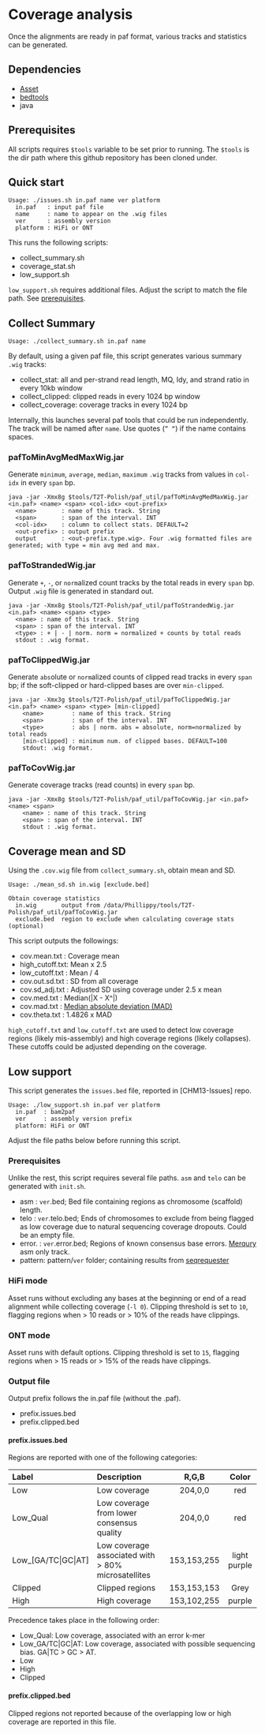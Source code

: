# Coverage analysis

Once the alignments are ready in paf format, various tracks and statistics can be generated.

## Dependencies
* [Asset](https://github.com/dfguan/asset/)
* [bedtools](https://bedtools.readthedocs.io/en/latest/)
* java

## Prerequisites
All scripts requires `$tools` variable to be set prior to running.
The `$tools` is the dir path where this github repository has been cloned under.

## Quick start
```
Usage: ./issues.sh in.paf name ver platform
  in.paf   : input paf file
  name     : name to appear on the .wig files
  ver      : assembly version
  platform : HiFi or ONT
```

This runs the following scripts:
* collect_summary.sh
* coverage_stat.sh
* low_support.sh

`low_support.sh` requires additional files. Adjust the script to match the file path. See [prerequisites](#prerequisites-1).

## Collect Summary

```
Usage: ./collect_summary.sh in.paf name
```
By default, using a given paf file, this script generates various summary `.wig` tracks:
* collect_stat: all and per-strand read length, MQ, Idy, and strand ratio in every 10kb window
* collect_clipped: clipped reads in every 1024 bp window
* collect_coverage: coverage tracks in every 1024 bp

Internally, this launches several paf tools that could be run independently. The track will be named after `name`. Use quotes (`” “`) if the name contains spaces.


### pafToMinAvgMedMaxWig.jar

Generate `minimum`, `average`, `median`, `maximum` `.wig` tracks from values in `col-idx` in every `span` bp. 
```
java -jar -Xmx8g $tools/T2T-Polish/paf_util/pafToMinAvgMedMaxWig.jar <in.paf> <name> <span> <col-idx> <out-prefix>
  <name>       : name of this track. String
  <span>       : span of the interval. INT
  <col-idx>    : column to collect stats. DEFAULT=2
  <out-prefix> : output prefix
  output       : <out-prefix.type.wig>. Four .wig formatted files are generated; with type = min avg med and max.
```

### pafToStrandedWig.jar

Generate `+`, `-`, or `norm`alized count tracks by the total reads in every `span` bp. Output `.wig` file is generated in standard out.
```
java -jar -Xmx8g $tools/T2T-Polish/paf_util/pafToStrandedWig.jar <in.paf> <name> <span> <type>
  <name> : name of this track. String
  <span> : span of the interval. INT
  <type> : + | - | norm. norm = normalized + counts by total reads
  stdout : .wig format.
```

### pafToClippedWig.jar

Generate `abs`olute or `norm`alized counts of clipped read tracks in every `span` bp; if the soft-clipped or hard-clipped bases are over `min-clipped`.

```
java -jar -Xmx3g $tools/T2T-Polish/paf_util/pafToClippedWig.jar <in.paf> <name> <span> <type> [min-clipped]
	<name>        : name of this track. String
	<span>        : span of the interval. INT
	<type>        : abs | norm. abs = absolute, norm=normalized by total reads
	[min-clipped] : minimum num. of clipped bases. DEFAULT=100
	stdout: .wig format.
```

### pafToCovWig.jar

Generate coverage tracks (read counts) in every `span` bp.
```
java -jar -Xmx8g $tools/T2T-Polish/paf_util/pafToCovWig.jar <in.paf> <name> <span>
	<name> : name of this track. String
	<span> : span of the interval. INT
	stdout : .wig format.
```

## Coverage mean and SD

Using the `.cov.wig` file from `collect_summary.sh`, obtain mean and SD.
```
Usage: ./mean_sd.sh in.wig [exclude.bed]

Obtain coverage statistics
  in.wig       output from /data/Phillippy/tools/T2T-Polish/paf_util/pafToCovWig.jar
  exclude.bed  region to exclude when calculating coverage stats (optional)
```
This script outputs the followings:
* cov.mean.txt   : Coverage mean
* high_cutoff.txt: Mean x 2.5
* low_cutoff.txt : Mean / 4
* cov.out.sd.txt : SD from all coverage
* cov.sd_adj.txt : Adjusted SD using coverage under 2.5 x mean
* cov.med.txt    : Median(|X - X^|)
* cov.mad.txt    : [Median absolute deviation (MAD)](https://en.wikipedia.org/wiki/Median_absolute_deviation)
* cov.theta.txt  : 1.4826 x MAD

`high_cutoff.txt` and `low_cutoff.txt` are used to detect low coverage regions (likely mis-assembly) and high coverage regions (likely collapses). These cutoffs could be adjusted depending on the coverage.

## Low support

This script generates the `issues.bed` file, reported in [CHM13-Issues] repo.

```
Usage: ./low_support.sh in.paf ver platform
  in.paf  : bam2paf
  ver     : assembly version prefix
  platform: HiFi or ONT
```
Adjust the file paths below before running this script.

### Prerequisites

Unlike the rest, this script requires several file paths. `asm` and `telo` can be generated with `init.sh`.

* asm    : `ver`.bed; Bed file containing regions as chromosome (scaffold) length.
* telo   : `ver`.telo.bed; Ends of chromosomes to exclude from being flagged as low coverage due to natural sequencing coverage dropouts. Could be an empty file.
* error. : `ver`.error.bed; Regions of known consensus base errors. [Merqury](merqury) asm only track.
* pattern: pattern/`ver` folder; containing results from [seqrequester](pattern)

### HiFi mode

Asset runs without excluding any bases at the beginning or end of a read alignment while collecting coverage (`-l 0`). Clipping threshold is set to `10`, flagging regions when > 10 reads or > 10% of the reads have clippings.

### ONT mode

Asset runs with default options. Clipping threshold is set to `15`, flagging regions when > 15 reads or > 15% of the reads have clippings.

### Output file

Output prefix follows the in.paf file (without the .paf).
* prefix.issues.bed
* prefix.clipped.bed

#### prefix.issues.bed
Regions are reported with one of the following categories:

| Label | Description | R,G,B | Color|
| :--- | :--- | :---: | :---: |
| Low | Low coverage | 204,0,0 | red |
| Low_Qual | Low coverage from lower consensus quality | 204,0,0 | red |
| Low_[GA/TC\|GC\|AT] | Low coverage associated with > 80% microsatellites | 153,153,255 | light purple |
| Clipped | Clipped regions | 153,153,153 | Grey |
| High | High coverage | 153,102,255 | purple |

Precedence takes place in the following order:
* Low_Qual: Low coverage, associated with an error k-mer
* Low_GA/TC|GC|AT: Low coverage, associated with possible sequencing bias. GA|TC > GC > AT.
* Low
* High
* Clipped

#### prefix.clipped.bed
Clipped regions not reported because of the overlapping low or high coverage are reported in this file.
